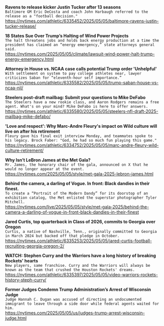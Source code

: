 **Ravens to release kicker Justin Tucker after 13 seasons**\
`Baltimore GM Eric DeCosta and coach John Harbaugh referred to the release as a "football decision."`\
https://nytimes.com/athletic/6335452/2025/05/05/baltimore-ravens-justin-tucker-release/

**18 States Sue Over Trump’s Halting of Wind Power Projects**\
`The halt threatens jobs and holds back energy production at a time the president has claimed an “energy emergency,” state attorneys general said.`\
https://nytimes.com/2025/05/05/climate/lawsuit-wind-power-halt-trump-energy-emergency.html

**Attorney in House vs. NCAA case calls potential Trump order 'Unhelpful'**\
`With settlement on system to pay college athletes near, lawyer criticizes Saban for “eleventh-hour self importance.”`\
https://nytimes.com/athletic/6335582/2025/05/05/trump-saban-house-vs-ncaa-nil/

**Steelers post-draft mailbag: Submit your questions to Mike DeFabo**\
`The Steelers have a new rookie class, and Aaron Rodgers remains a free agent. What's on your mind? Mike DeFabo is here to offer answers.`\
https://nytimes.com/athletic/6335580/2025/05/05/steelers-nfl-draft-2025-mailbag-mike-defabo/

**'Love and respect': Why Marc-Andre Fleury's impact on Wild culture will live on after his retirement**\
`Fleury gave his final exit interview Monday, and teammates spoke to his legacy. Brock Faber: "God, he had so much fun playing this game."`\
https://nytimes.com/athletic/6334752/2025/05/05/marc-andre-fleury-wild-culture-retirement/

**Why Isn’t LeBron James at the Met Gala?**\
`Mr. James, the honorary chair of the gala, announced on X that he would no longer appear at the event.`\
https://nytimes.com/2025/05/05/style/met-gala-2025-lebron-james.html

**Behind the camera, a darling of Vogue. In front: Black dandies in their finest.**\
`To create a “Portrait of the Modern Dandy” for its doorstop of an exhibition catalog, the Met enlisted the superstar photographer Tyler Mitchell.`\
https://nytimes.com/live/2025/05/05/style/met-gala-2025/behind-the-camera-a-darling-of-vogue-in-front-black-dandies-in-their-finest

**Jared Curtis, top quarterback in Class of 2026, commits to Georgia over Oregon**\
`Curtis, a native of Nashville, Tenn., originally committed to Georgia in March 2024 but backed off that pledge in October.`\
https://nytimes.com/athletic/6335253/2025/05/05/jared-curtis-football-recruiting-georgia-oregon-2/

**WATCH: Stephen Curry and the Warriors have a long history of breaking Rockets' hearts**\
`New players, same franchise. Curry and the Warriors will always be known as the team that crushed the Houston Rockets' dreams. `\
https://nytimes.com/athletic/6335397/2025/05/05/video-warriors-rockets-history-steph-curry/

**Former Judges Condemn Trump Administration’s Arrest of Wisconsin Judge**\
`Judge Hannah C. Dugan was accused of directing an undocumented immigrant to leave through a side door while federal agents waited for him.`\
https://nytimes.com/2025/05/05/us/judges-trump-arrest-wisconsin-judge.html

